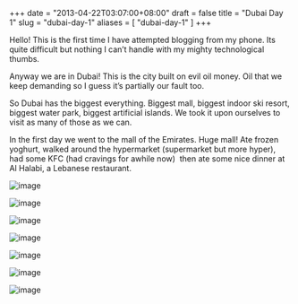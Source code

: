 +++
date = "2013-04-22T03:07:00+08:00"
draft = false
title = "Dubai Day 1"
slug = "dubai-day-1"
aliases = [
	"dubai-day-1"
]
+++

Hello! This is the first time I have attempted blogging from my phone. Its quite difficult but nothing I can’t handle with my mighty technological thumbs.

Anyway we are in Dubai! This is the city built on evil oil money. Oil that we keep demanding so I guess it’s partially our fault too.

So Dubai has the biggest everything. Biggest mall, biggest indoor ski resort, biggest water park, biggest artificial islands. We took it upon ourselves to visit as many of those as we can.

In the first day we went to the mall of the Emirates. Huge mall! Ate frozen yoghurt, walked around the hypermarket (supermarket but more hyper), had some KFC (had cravings for awhile now)  then ate some nice dinner at Al Halabi, a Lebanese restaurant.

![image](/images/2013/04/wpid-img_20130421_143129.jpg "IMG_20130421_143129.jpg")

![image](/images/2013/04/wpid-img_20130421_145210.jpg "IMG_20130421_145210.jpg")

![image](/images/2013/04/wpid-img_20130421_145141.jpg "IMG_20130421_145141.jpg")

![image](/images/2013/04/wpid-img-20130424-wa0000.jpg "IMG-20130424-WA0000.jpg")

![image](/images/2013/04/wpid-img_20130421_180613.jpg "IMG_20130421_180613.jpg")

![image](/images/2013/04/wpid-img_20130421_181359.jpg "IMG_20130421_181359.jpg")

![image](/images/2013/04/wpid-img_20130421_182554.jpg "IMG_20130421_182554.jpg")


